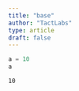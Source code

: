 ```yaml
---
title: "base"
author: "TactLabs"
type: article
draft: false
--- 
```


```python
a = 10
a
```




    10




